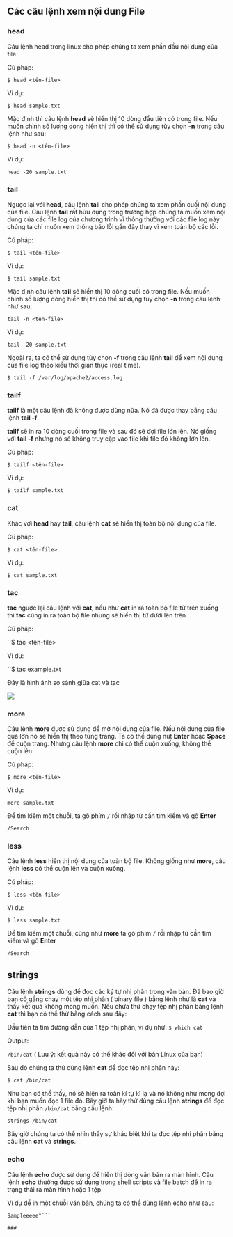 ## Các câu lệnh xem nội dung File

### head

Câu lệnh head trong linux cho phép chúng ta xem phần đầu nội dung của file

Cú pháp:

``$ head <tên-file>``

Ví dụ:

``$ head sample.txt``

Mặc định thì câu lệnh **head** sẽ hiển thị 10 dòng đầu tiên có trong file. Nếu muốn chỉnh số lượng dòng hiển thị thì có thể sử dụng tùy chọn **-n** trong câu lệnh như sau:

``$ head -n <tên-file>``

Ví dụ:

`` head -20 sample.txt ``

### tail

Ngược lại với **head**, câu lệnh **tail** cho phép chúng ta xem phần cuối nội dung của file. Câu lệnh **tail** rất hữu dụng trong trường hợp chúng ta muốn xem nội dung của các file log của chương trình vì thông thường với các file log này chúng ta chỉ muốn xem thông báo lỗi gần đây thay vì xem toàn bộ các lỗi.

Cú pháp:

``$ tail <tên-file>``

Ví dụ: 

``$ tail sample.txt``

Mặc định câu lệnh **tail** sẽ hiển thị 10 dòng cuối có trong file. Nếu muốn chỉnh số lượng dòng hiển thị thì có thể sử dụng tùy chọn **-n** trong câu lệnh như sau:

``tail -n <tên-file>``

Ví dụ: 

``tail -20 sample.txt``

Ngoài ra, ta có thể sử dụng tùy chọn **-f** trong câu lệnh **tail** để xem nội dung của file log theo kiểu thời gian thực (real time).

``$ tail -f /var/log/apache2/access.log``

### tailf

**tailf** là một câu lệnh đã không được dùng nữa. Nó đã được thay bằng câu lệnh **tail -f**.

**tailf** sẽ in ra 10 dòng cuối trong file và sau đó sẽ đợi file lớn lên. Nó giống với **tail -f** nhưng nó sẽ không truy cập vào file khi file đó không lớn lên.

Cú pháp:

``$ tailf <tên-file>``

Ví dụ:

``$ tailf sample.txt``

### cat

Khác với **head** hay **tail**, câu lệnh **cat** sẽ hiển thị toàn bộ nội dung của file.

Cú pháp:

``$ cat <tên-file>``

Ví dụ:

``$ cat sample.txt``

### tac

**tac** ngược lại câu lệnh với **cat**, nếu như **cat** in ra toàn bộ file từ trên xuống thì **tac** cũng in ra toàn bộ file nhưng sẽ hiển thị từ dưới lên trên

Cú pháp:

``$ tac <tên-file>

Ví dụ:

``$ tac example.txt

Đây là hình ảnh so sánh giữa cat và tac

<img src="https://github.com/vinhvt2704/Images/blob/master/tac-basic-usage.png">

### more 

Câu lệnh **more** được sử dụng để mở nội dung của file. Nếu nội dung của file quá lớn nó sẽ hiển thị theo từng trang. Ta có thể dùng nút **Enter** hoặc **Space** để cuộn trang. Nhưng câu lệnh **more** chỉ có thể cuộn xuống, không thể cuộn lên.

Cú pháp:

``$ more <tên-file>``

Ví dụ:

``more sample.txt``

Để tìm kiếm một chuỗi, ta gõ phím ``/`` rồi nhập từ cần tìm kiếm và gõ **Enter**

``/Search``

### less

Câu lệnh **less** hiển thị nội dung của toàn bộ file. Không giống như **more**, câu lệnh **less** có thể cuộn lên và cuộn xuống.

Cú pháp:

``$ less <tên-file>``

Ví dụ:

``$ less sample.txt``

Để tìm kiếm một chuỗi, cũng như **more** ta gõ phím ``/`` rồi nhập từ cần tìm kiếm và gõ **Enter**

``/Search``

## strings

Câu lệnh **strings** dùng để đọc các ký tự nhị phân trong văn bản. Đã bao giờ bạn cố gắng chạy một tệp nhị phân ( binary file ) bằng lệnh như là **cat** và thấy kết quả không mong muốn. Nếu chưa thử chạy tệp nhị phân bằng lệnh **cat** thì bạn có thể thử bằng cách sau đây:

Đầu tiên ta tìm đường dẫn của 1 tệp nhị phân, ví dụ như:
``$ which cat``

Output:

``/bin/cat`` ( Lưu ý: kết quả này có thể khác đối với bản Linux của bạn)

Sau đó chúng ta thử dùng lệnh **cat** để đọc tệp nhị phân này:

``$ cat /bin/cat``

Như bạn có thể thấy, nó sẽ hiện ra toàn kí tự kì lạ và nó không như mong đợi khi bạn muốn đọc 1 file đó. Bây giờ ta hãy thử dùng câu lệnh **strings** để đọc tệp nhị phân ``/bin/cat`` bằng câu lệnh:

``strings /bin/cat``

Bây giờ chúng ta có thể nhìn thấy sự khác biệt khi ta đọc tệp nhị phân bằng câu lệnh **cat** và **strings**.

### echo

Câu lệnh **echo** được sử dụng để hiển thị dòng văn bản ra màn hình. Câu lệnh **echo** thường được sử dụng trong shell scripts và file batch để in ra trạng thái ra màn hình hoặc 1 tệp

Ví dụ để in một chuỗi văn bản, chúng ta có thể dùng lênh echo như sau:

```$ echo "Sampleeeee"
Sampleeeee"```

###
